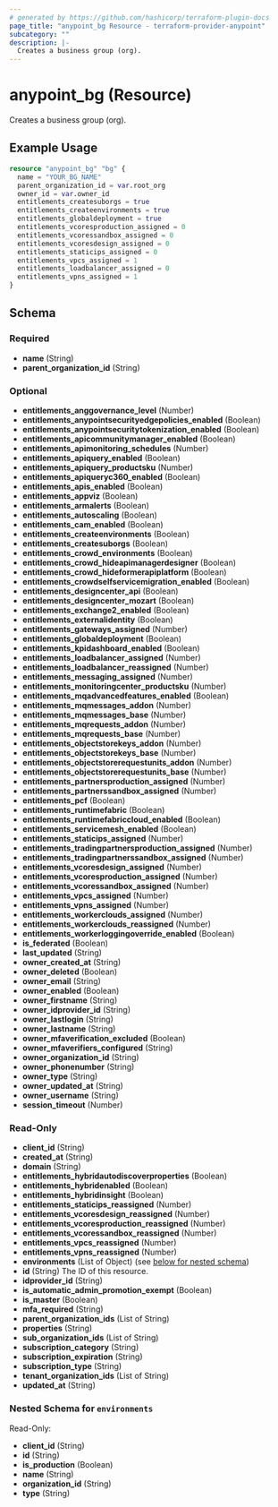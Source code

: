 ```yaml
---
# generated by https://github.com/hashicorp/terraform-plugin-docs
page_title: "anypoint_bg Resource - terraform-provider-anypoint"
subcategory: ""
description: |-
  Creates a business group (org).
---
```


# anypoint_bg (Resource)

Creates a business group (org).

## Example Usage

```terraform
resource "anypoint_bg" "bg" {
  name = "YOUR_BG_NAME"
  parent_organization_id = var.root_org
  owner_id = var.owner_id
  entitlements_createsuborgs = true
  entitlements_createenvironments = true
  entitlements_globaldeployment = true
  entitlements_vcoresproduction_assigned = 0
  entitlements_vcoressandbox_assigned = 0
  entitlements_vcoresdesign_assigned = 0
  entitlements_staticips_assigned = 0
  entitlements_vpcs_assigned = 1
  entitlements_loadbalancer_assigned = 0
  entitlements_vpns_assigned = 1
}
```

<!-- schema generated by tfplugindocs -->
## Schema

### Required

- **name** (String)
- **parent_organization_id** (String)

### Optional

- **entitlements_anggovernance_level** (Number)
- **entitlements_anypointsecurityedgepolicies_enabled** (Boolean)
- **entitlements_anypointsecuritytokenization_enabled** (Boolean)
- **entitlements_apicommunitymanager_enabled** (Boolean)
- **entitlements_apimonitoring_schedules** (Number)
- **entitlements_apiquery_enabled** (Boolean)
- **entitlements_apiquery_productsku** (Number)
- **entitlements_apiqueryc360_enabled** (Boolean)
- **entitlements_apis_enabled** (Boolean)
- **entitlements_appviz** (Boolean)
- **entitlements_armalerts** (Boolean)
- **entitlements_autoscaling** (Boolean)
- **entitlements_cam_enabled** (Boolean)
- **entitlements_createenvironments** (Boolean)
- **entitlements_createsuborgs** (Boolean)
- **entitlements_crowd_environments** (Boolean)
- **entitlements_crowd_hideapimanagerdesigner** (Boolean)
- **entitlements_crowd_hideformerapiplatform** (Boolean)
- **entitlements_crowdselfservicemigration_enabled** (Boolean)
- **entitlements_designcenter_api** (Boolean)
- **entitlements_designcenter_mozart** (Boolean)
- **entitlements_exchange2_enabled** (Boolean)
- **entitlements_externalidentity** (Boolean)
- **entitlements_gateways_assigned** (Number)
- **entitlements_globaldeployment** (Boolean)
- **entitlements_kpidashboard_enabled** (Boolean)
- **entitlements_loadbalancer_assigned** (Number)
- **entitlements_loadbalancer_reassigned** (Number)
- **entitlements_messaging_assigned** (Number)
- **entitlements_monitoringcenter_productsku** (Number)
- **entitlements_mqadvancedfeatures_enabled** (Boolean)
- **entitlements_mqmessages_addon** (Number)
- **entitlements_mqmessages_base** (Number)
- **entitlements_mqrequests_addon** (Number)
- **entitlements_mqrequests_base** (Number)
- **entitlements_objectstorekeys_addon** (Number)
- **entitlements_objectstorekeys_base** (Number)
- **entitlements_objectstorerequestunits_addon** (Number)
- **entitlements_objectstorerequestunits_base** (Number)
- **entitlements_partnersproduction_assigned** (Number)
- **entitlements_partnerssandbox_assigned** (Number)
- **entitlements_pcf** (Boolean)
- **entitlements_runtimefabric** (Boolean)
- **entitlements_runtimefabriccloud_enabled** (Boolean)
- **entitlements_servicemesh_enabled** (Boolean)
- **entitlements_staticips_assigned** (Number)
- **entitlements_tradingpartnersproduction_assigned** (Number)
- **entitlements_tradingpartnerssandbox_assigned** (Number)
- **entitlements_vcoresdesign_assigned** (Number)
- **entitlements_vcoresproduction_assigned** (Number)
- **entitlements_vcoressandbox_assigned** (Number)
- **entitlements_vpcs_assigned** (Number)
- **entitlements_vpns_assigned** (Number)
- **entitlements_workerclouds_assigned** (Number)
- **entitlements_workerclouds_reassigned** (Number)
- **entitlements_workerloggingoverride_enabled** (Boolean)
- **is_federated** (Boolean)
- **last_updated** (String)
- **owner_created_at** (String)
- **owner_deleted** (Boolean)
- **owner_email** (String)
- **owner_enabled** (Boolean)
- **owner_firstname** (String)
- **owner_idprovider_id** (String)
- **owner_lastlogin** (String)
- **owner_lastname** (String)
- **owner_mfaverification_excluded** (Boolean)
- **owner_mfaverifiers_configured** (String)
- **owner_organization_id** (String)
- **owner_phonenumber** (String)
- **owner_type** (String)
- **owner_updated_at** (String)
- **owner_username** (String)
- **session_timeout** (Number)

### Read-Only

- **client_id** (String)
- **created_at** (String)
- **domain** (String)
- **entitlements_hybridautodiscoverproperties** (Boolean)
- **entitlements_hybridenabled** (Boolean)
- **entitlements_hybridinsight** (Boolean)
- **entitlements_staticips_reassigned** (Number)
- **entitlements_vcoresdesign_reassigned** (Number)
- **entitlements_vcoresproduction_reassigned** (Number)
- **entitlements_vcoressandbox_reassigned** (Number)
- **entitlements_vpcs_reassigned** (Number)
- **entitlements_vpns_reassigned** (Number)
- **environments** (List of Object) (see [below for nested schema](#nestedatt--environments))
- **id** (String) The ID of this resource.
- **idprovider_id** (String)
- **is_automatic_admin_promotion_exempt** (Boolean)
- **is_master** (Boolean)
- **mfa_required** (String)
- **parent_organization_ids** (List of String)
- **properties** (String)
- **sub_organization_ids** (List of String)
- **subscription_category** (String)
- **subscription_expiration** (String)
- **subscription_type** (String)
- **tenant_organization_ids** (List of String)
- **updated_at** (String)

<a id="nestedatt--environments"></a>
### Nested Schema for `environments`

Read-Only:

- **client_id** (String)
- **id** (String)
- **is_production** (Boolean)
- **name** (String)
- **organization_id** (String)
- **type** (String)


